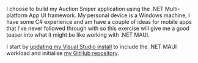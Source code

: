I choose to build my Auction Sniper application using the .NET Multi-platform App UI framework. My personal device is a Windows machine, I have some C# experience and am have a couple of ideas for mobile apps that I've never followed through with so this exercise will give me a good teaser into what it might be like working with .NET MAUI.

I start by [updating my Visual Studio install](https://learn.microsoft.com/en-us/dotnet/maui/get-started/installation?view=net-maui-8.0&tabs=vswin) to include the .NET MAUI workload and initialise [my GitHub repository](https://github.com/reub-the-cube/auction-sniper/).

